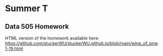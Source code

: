 # Summer T
## Data 505 Homework
HTML version of the homework available here: https://github.com/stuckerWU/stuckerWU.github.io/blob/main/wine_of_pnw1-19.html
